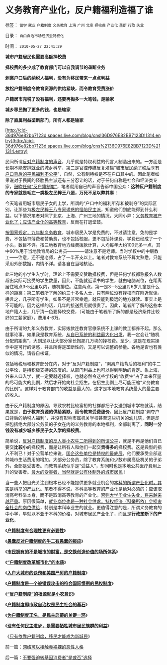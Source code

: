 # 义务教育产业化，反户籍福利造福了谁

标签： `留学` `就业` `户籍制度` `义务教育` `上海` `广州` `北京` `择校费` `产业化` `垄断` `行政` `失业` 

目录： `自由自治市场经济去特权化`

时间： `2010-05-27 22:41:29`

**城市户籍居民也需要高额择校费**

**择校费的多少成了教育部门可以自我调节的垄断业务**

**剥离户口后的纳税人福利，没有为移民带来一点点利益**

**放松户籍制度令教育资源的供给紧缺，而令教育受费涨价**

**户籍居市完税了没有福利，还要再掏多一大笔钱，是输家**

**城乡移民掏了更多的钱，也是输家**

**除了直属利益垄断部门，所有人都是输家**

[http://cid-36d976e82bb7123d.spaces.live.com/blog/cns!36D976E82BB7123D!1314.entry](http://cid-36d976e82bb7123d.spaces.live.com/blog/cns%2136D976E82BB7123D%211314.entry)

民间所谓[反对户籍制度的声音](../../../2009/9/7/盲目反户籍制度声浪.md)，几乎就是特权利益的代言人制造出来的。一方面是长期不能安排就业的城乡科举，第二是官控传媒反复灌输“[城市居民纳了税后享有户口背后的平民福利不公平](../../../2009/6/5/社科院的户籍制度改革只不过是“均贫富”的倒退.md)”，自然，公有制特权是不在户口其中的。因此笔者如果说对于民间的怪胎民主派还有三分忍让的话，对于任何自称是社会和经济类专家，[鼓吹任何“反户籍制度”](../../../2009/10/21/人，鬼.md)，笔者就用自已的声音告诉中国公众：**这种反户籍制度的专家就是毛左一类极左民粹王八蛋，万死不足以弊其辜**！

今天笔者用城市居民子女的上学，所谓的“户口中的福利所存和被剥夺”的实际区别，让那些为[极左民粹王八专家诱惑的怪胎民主派](../../../2010/1/27/愚蠢的人自然有愚蠢的报应.md)，知道他们到底能得到什么利益。以下情况笔者对照了北京、上海、广州三地的情况，大同小异：[义务教育被产业化了；应该产业化的高等教育](../../../2009/12/11/教育垄断式的产业化和市场化.md)，反而在打退堂鼓。

[按国家规定，九年制义务教育](../../../2009/12/12/错误的国家观念产生错误的教育政策.md)，城市居民入学是免费的，不过请注意，免的是学费，不包括书薄费和赞助费，也不包括校服，更不包括补课费。学费已经成了一个小头，数目不详。按三地教育地方经费拨款计算，人均每年大约100元多一点，其中60%用于当地教育局的公务员————请注意不是老师。当时学校中的中层教工——注意，还不是老师，占了一半开支以上。笔者对教育系统不算太熟悉，只能采用外部数据，内情不详。请各自在当地核证。

此三地的小学生入学时，理论上不需要交赞助择校费，但是任何学校都称报名人数超出实际可接受的学生数量，因此，不能就近读书的学生，就由电脑派位，在距离居住地点3-5公里以内，随机排位。注意两点，第一是3－5公里对6岁儿童是什么样的距离；第二笔者所了解的约三十多名人士，只有两位没有择校而在附近就读。换言之，几乎所有学生，如果不是非常幸运，就只能到极远的地方就读。事实上是不可能的。因为这样的话，几年的接送费用就很贵了。因此，笔者所了解的这些本地户籍人士，几乎清一色要择校交费，（可能由于笔者所了解的都是经济条件比较好的工薪家庭），费用4-6万。

由于所谓的九年义务教育，实际拨款连教育官僚系统不上课的教工都养不起。那么就事论事，如果我是教育系统，[从自已系统的利益最大化出发](../../../2009/12/22/公共管理学假定：三权分立要说爱你不容易.md)，我一定会让“随机分配的距离”，大到足以让大部分家长掏那几万块的择校费。至少，这是在现实操作中是可行的诱惑，并且所得是垄断性的，又是可以调整的参量。各地是否也有类似的情况，请各自核证。

包括地税局和教育部分在内，对于“反对户籍制度”，“剥离户籍背后的福利”的牛二公平论，是持积极支持的态度的。从部门利益上也可以得到明确的肯定。象上海，外来人口入学，就一定要就近择校，也就必然令这些学校的“收费生”占了本来容量的尽可能大的比例，然后才开始向社会招生。在招生比例上尽可能压缩“义务教育的比例”。这样对于教育部门的收益是最大的，这才是本地教育系统最大的最主要的收入。

由于反户籍制度的原因，导致农村比较富裕的社群都把子女送到城市学校就读，结果就是，**由于教育资源的供给紧缺，而令教育受费涨价**。因此反户籍制度“剥夺户口背后的纳税人福利”，并没有影响市属机关学校甚至这些机关的幼儿院，但是却把包括绝大部分公务员的子女在内的义务教育的本地福利，全部剥离了，**同时一分钱没有减少城乡移民子女入学的择校费**。

简单说，[反对户籍制度的反人类小农牛二所得到的所谓公平](../../../2009/11/15/小农意识和被利用的户籍制度的争论.md)，就是不再是他们自已要交**比较小**的择校费，而是让所有人和他们一起交**贵得多**的择校费。这是典型的损人不利已！对于公营单位来说，[国企这些单位是特权的最底层](../../../2009/8/6/一些可怜人有其可憎之处.md)，他们要承受全部这种城市生活费用的增加。大部分公务员，除了教育系统和少数市属高级机关的子弟外，全部是受害者。而教育系统似乎是“受益人”，却同时也是本地公共医疗费用上升的受害者。[最大的受害者，当然就是公有体制外的城市居民](../../../2009/8/10/主要矛盾很可能就是体制内外的矛盾.md)！

当一些人把目光关注到根本已经不能提供更多就业机会的[本科的所谓产业化时，其实是科举的产业化](../../../2009/12/13/科举不是教育，全民求官不是经济.md)。笔者不得不说，本科高等教育的产业化是绝对必须的；应该取消高考科举本身，而不是取消高等教育的产业化。[否则大学毕业生失业，将来越来越严重](../../../2009/1/30/教育产业化，考公务员，大学生失业.md)。原因很简单，[就业岗位也是一种社会供求，特权经济（科举所依）会损害全社会的岗位供给](../../../2010/1/26/最腐朽的垄断是对劳动力和就业的垄断.md)，特别是本科毕业生的就业。更值得注意的是，所谓义务教育的中小学，早就以不亚于本科的价格，对城市居民产业化了，而且是**行政垄断下的产业化**。

《[**户籍制度有合理性更有必要性**](../../../2009/9/29/户籍制度的合理性和必要性专题讨论目录.md)》

《[**愚蠢反对户籍制度的牛二有愚蠢的报应**](../../../2010/1/27/愚蠢的人自然有愚蠢的报应.md)》

《[**市民拥有的不是城市的财富，是交换创造价值的场所体系**](../../../2010/1/29/市民拥有的不是城市的财富，是交换创造价值的场所体系.md)》

《[**“户籍制度改革城市化”的本质**](../../../2010/1/29/“户籍制度改革城市化”的本质是浩劫.md)》

《[**入户大城市的诀窍和美国严厉的户籍制度**](../../../2010/2/1/入户大城市的诀窍和美国严厉的户籍制度.md)》

《[**户籍制度是一个被错误攻击的符合国际惯例的民权制度**](../../../2010/3/4/户籍制度是被错误攻击的民权制度.md)》

《[**“反户籍制度”的根源就是小农意识**](../../../2010/3/5/“反户籍制度”的根源就是小农意识.md)》

《[**户籍制度即市政自治权是民主社会的基石**](../../../2010/3/5/户籍制度即市政自治权是民主社会的基石.md)》

《[**为户籍制度正名，是民主启蒙的关键一环**](../../../2010/3/6/为户籍制度正名，是民主启蒙的关键一环.md)》

《[**没有任何民主进步，是需要牺牲城市居民族群的利益**](../../../2010/3/6/没有任何民主进步，是需要牺牲城市居民族群的利益；.md)》

《[只有依靠户籍制度，移民才能成为新城民](../../../2010/3/6/向移民倾斜，居民如何实现“安居乐业”呢.md)》



前一篇：[网络可以接触赤裸裸的恶性人格](../../../2010/5/27/网络可以接触赤裸裸的恶性人格.md)

后一篇：[不要强迫转基因消费者&quot;是或否&quot;选择](../../../2010/5/28/不要强迫转基因消费者是或否选择.md)